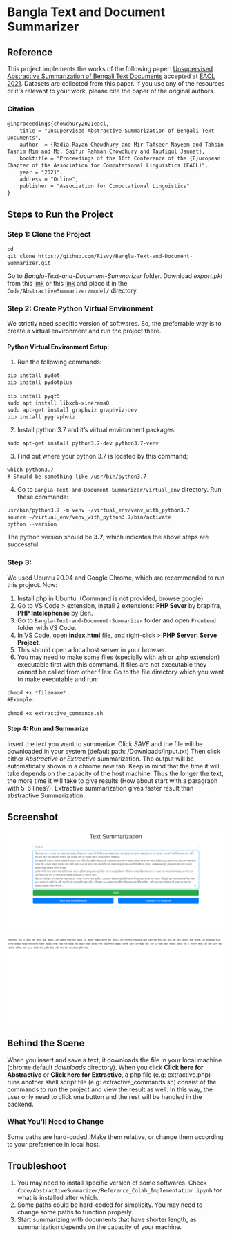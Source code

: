 # Bangla Text and Document Summarizer

## Reference
This project implements the works of the following paper: [Unsupervised Abstractive Summarization of Bengali Text Documents](https://www.aclweb.org/anthology/2021.eacl-main.224/) accepted at [EACL 2021](https://2021.eacl.org/). Datasets are collected from this paper. If you use any of the resources or it's relevant to your work, please cite the paper of the original authors. 
### Citation
```
@inproceedings{chowdhury2021eacl,
    title = "Unsupervised Abstractive Summarization of Bengali Text Documents",
    author  = {Radia Rayan Chowdhury and Mir Tafseer Nayeem and Tahsin Tasnim Mim and Md. Saifur Rahman Chowdhury and Taufiqul Jannat},
    booktitle = "Proceedings of the 16th Conference of the {E}uropean Chapter of the Association for Computational Linguistics (EACL)",
    year = "2021",
    address = "Online",
    publisher = "Association for Computational Linguistics"
}
```
## Steps to Run the Project
### Step 1: Clone the Project
```
cd
git clone https://github.com/Risvy/Bangla-Text-and-Document-Summarizer.git
```
Go to *Bangla-Text-and-Document-Summarizer* folder. Download *export.pkl* from this [link](https://drive.google.com/drive/folders/11ynzy-mX2zF4JsYruwDftMvXGCY2dTzi?usp=sharing) or this [link](https://drive.google.com/file/d/13QLI02RBfxPDMPNEzTzqxrhGdBy-Xs0B/view?usp=share_link) and place it in the `Code/AbstractiveSummarizer/model/` directory.

### Step 2: Create Python Virtual Environment
We strictly need specific version of softwares. So, the preferrable way is to create a virtual environment and run the project there. 

#### Python Virtual Environment Setup:
1. Run the following commands: 
```
pip install pydot
pip install pydotplus

pip install pyqt5
sudo apt install libxcb-xinerama0 
sudo apt-get install graphviz graphviz-dev
pip install pygraphviz
```

2. Install python 3.7 and it’s virtual environment packages.
```
sudo apt-get install python3.7-dev python3.7-venv
```
3. Find out where your python 3.7 is located by this command;
```
which python3.7 
# Should be something like /usr/bin/python3.7
```
4. Go to `Bangla-Text-and-Document-Summarizer/virtual_env` directory. Run these commands:
```
usr/bin/python3.7 -m venv ~/virtual_env/venv_with_python3.7
source ~/virtual_env/venv_with_python3.7/bin/activate
python --version 
```
The python version should be **3.7**, which indicates the above steps are successful. 

### Step 3: 
We used Ubuntu 20.04 and Google Chrome, which are recommended to run this project. Now:
1. Install php in Ubuntu. (Command is not provided, browse google)
2. Go to VS Code > extension, install 2 extensions: **PHP Sever** by brapifra, **PHP Intelephense** by Ben.
3. Go to `Bangla-Text-and-Document-Summarizer` folder and open `Frontend` folder with VS Code.
4. In VS Code, open **index.html** file, and right-click > **PHP Server: Serve Project**.
5. This should open a localhost server in your browser.
6. You may need to make some files (specially with .sh or .php extension) executable first with this command. If files are not executable they cannot be called from other files: Go to the file directory which you want to make executable and run:
```
chmod +x *filename*
#Example: 

chmod +x extractive_commands.sh
```

#### Step 4: Run and Summarize
Insert the text you want to summarize. Click *SAVE* and the file will be downloaded in your system (default path: /Downloads/input.txt) Then click either *Abstractive* or *Extractive* summarization. The output will be automatically shown in a chrome new tab. Keep in mind that the time it will take depends on the capacity of the host machine. Thus the longer the text, the more time it will take to give results (How about start with a paragraph with 5-6 lines?). Extractive summarization gives faster result than abstractive Summarization.

## Screenshot
<img src="/Screenshot/frontpage.png" alt="Front page" title="Home Page">
<img src="/Screenshot/output.png" alt="Output" title="Summarized Output">


## Behind the Scene
When you insert and save a text, it downloads the file in your local machine (chrome default *downloads* directory). When you click **Click here for Abstractive** or **Click here for Extractive**, a php file (e.g: extractive.php) runs another shell script file (e.g: extractive_commands.sh) consist of the commands to run the project and view the result as well. In this way, the user only need to click one button and the rest will be handled in the backend.

### What You'll Need to Change
Some paths are hard-coded. Make them relative, or change them according to your preferrence in local host.  

## Troubleshoot
1. You may need to install specific version of some softwares. Check `Code/AbstractiveSummarizer/Reference_Colab_Implementation.ipynb` for what is installed after which.
2. Some paths could be hard-coded for simplicity. You may need to change some paths to function properly.
3. Start summarizing with documents that have shorter length, as summarization depends on the capacity of your machine.


